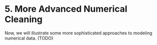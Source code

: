 # 5. More Advanced Numerical Cleaning
Now, we will illustrate some more sophisticated approaches to modeling numerical data. (TODO)